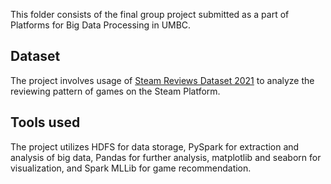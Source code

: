 This folder consists of the final group project submitted as a part of Platforms for Big Data Processing in UMBC.

## Dataset
The project involves usage of [Steam Reviews Dataset 2021](https://www.kaggle.com/datasets/najzeko/steam-reviews-2021) to analyze the reviewing pattern of games on the Steam Platform.
## Tools used
The project utilizes HDFS for data storage, PySpark for extraction and analysis of big data, Pandas for further analysis, matplotlib and seaborn for visualization, and Spark MLLib for game recommendation.

